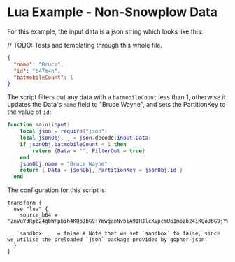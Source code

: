 # Lua Example - Non-Snowplow Data

For this example, the input data is a json string which looks like this: 

// TODO: Tests and templating through this whole file.

```json
{
  "name": "Bruce",
  "id": "b47m4n",
  "batmobileCount": 1
}
```

The script filters out any data with a `batmobileCount` less than 1, otherwise it updates the Data's `name` field to "Bruce Wayne", and sets the PartitionKey to the value of `id`:

```lua
function main(input)
	local json = require("json")
	local jsonObj, _ = json.decode(input.Data)
	if jsonObj.batmobileCount < 1 then 
		return {Data = "", FilterOut = true}
	end
	jsonObj.name = "Bruce Wayne"
	return { Data = jsonObj, PartitionKey = jsonObj.id }
  end
```

The configuration for this script is:

```hcl 
transform {
  use "lua" {
    source_b64 = "ZnVuY3Rpb24gbWFpbih4KQoJbG9jYWwganNvbiA9IHJlcXVpcmUoImpzb24iKQoJbG9jYWwganNvbk9iaiwgXyA9IGpzb24uZGVjb2RlKHguRGF0YSkKCWlmIGpzb25PYmouYmF0bW9iaWxlQ291bnQgPCAxIHRoZW4gCgkJcmV0dXJuIHtEYXRhID0gIiIsIEZpbHRlck91dCA9IHRydWV9CgllbmQKCWpzb25PYmoubmFtZSA9ICJCcnVjZSBXYXluZSIKCXJldHVybiB7IERhdGEgPSBqc29uT2JqLCBQYXJ0aXRpb25LZXkgPSBqc29uT2JqLmlkIH0KICBlbmQ="

    sandbox     = false # Note that we set `sandbox` to false, since we utilise the preloaded `json` package provided by gopher-json.
  }
}
```